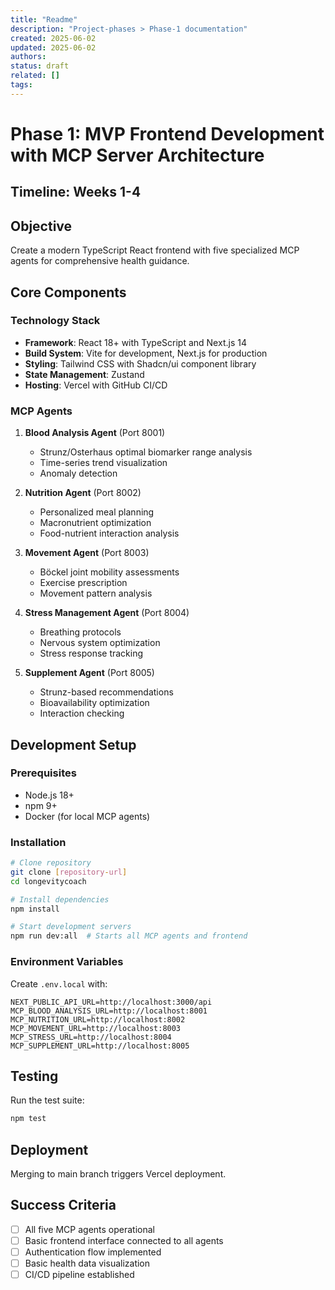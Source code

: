 ```yaml
---
title: "Readme"
description: "Project-phases > Phase-1 documentation"
created: 2025-06-02
updated: 2025-06-02
authors: 
status: draft
related: []
tags: 
---
```


# Phase 1: MVP Frontend Development with MCP Server Architecture

## Timeline: Weeks 1-4

## Objective
Create a modern TypeScript React frontend with five specialized MCP agents for comprehensive health guidance.

## Core Components

### Technology Stack
- **Framework**: React 18+ with TypeScript and Next.js 14
- **Build System**: Vite for development, Next.js for production
- **Styling**: Tailwind CSS with Shadcn/ui component library
- **State Management**: Zustand
- **Hosting**: Vercel with GitHub CI/CD

### MCP Agents
1. **Blood Analysis Agent** (Port 8001)
   - Strunz/Osterhaus optimal biomarker range analysis
   - Time-series trend visualization
   - Anomaly detection

2. **Nutrition Agent** (Port 8002)
   - Personalized meal planning
   - Macronutrient optimization
   - Food-nutrient interaction analysis

3. **Movement Agent** (Port 8003)
   - Böckel joint mobility assessments
   - Exercise prescription
   - Movement pattern analysis

4. **Stress Management Agent** (Port 8004)
   - Breathing protocols
   - Nervous system optimization
   - Stress response tracking

5. **Supplement Agent** (Port 8005)
   - Strunz-based recommendations
   - Bioavailability optimization
   - Interaction checking

## Development Setup

### Prerequisites
- Node.js 18+
- npm 9+
- Docker (for local MCP agents)

### Installation
```bash
# Clone repository
git clone [repository-url]
cd longevitycoach

# Install dependencies
npm install

# Start development servers
npm run dev:all  # Starts all MCP agents and frontend
```

### Environment Variables
Create `.env.local` with:
```
NEXT_PUBLIC_API_URL=http://localhost:3000/api
MCP_BLOOD_ANALYSIS_URL=http://localhost:8001
MCP_NUTRITION_URL=http://localhost:8002
MCP_MOVEMENT_URL=http://localhost:8003
MCP_STRESS_URL=http://localhost:8004
MCP_SUPPLEMENT_URL=http://localhost:8005
```

## Testing
Run the test suite:
```bash
npm test
```

## Deployment
Merging to main branch triggers Vercel deployment.

## Success Criteria
- [ ] All five MCP agents operational
- [ ] Basic frontend interface connected to all agents
- [ ] Authentication flow implemented
- [ ] Basic health data visualization
- [ ] CI/CD pipeline established
